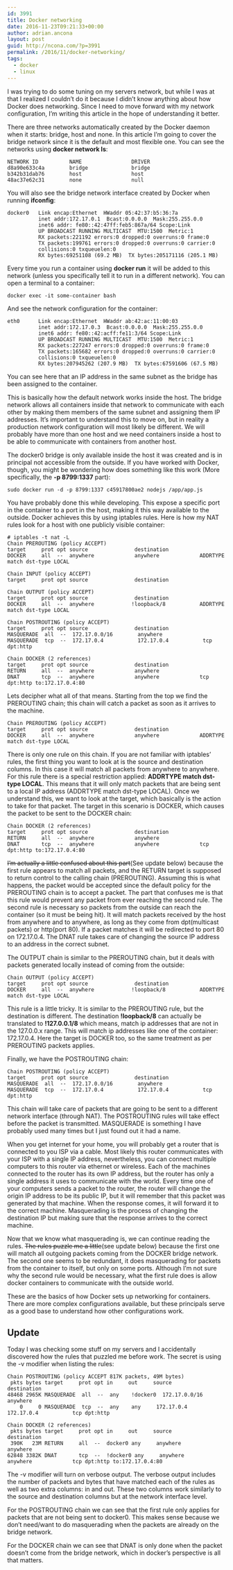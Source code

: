 ```yaml
---
id: 3991
title: Docker networking
date: 2016-11-23T09:21:33+00:00
author: adrian.ancona
layout: post
guid: http://ncona.com/?p=3991
permalink: /2016/11/docker-networking/
tags:
  - docker
  - linux
---
```

I was trying to do some tuning on my servers network, but while I was at that I realized I couldn&#8217;t do it because I didn&#8217;t know anything about how Docker does networking. Since I need to move forward with my network configuration, I&#8217;m writing this article in the hope of understanding it better.

There are three networks automatically created by the Docker daemon when it starts: bridge, host and none. In this article I&#8217;m going to cover the bridge network since it is the default and most flexible one. You can see the networks using **docker network ls**:

```
NETWORK ID          NAME                DRIVER
d8a90e633c4a        bridge              bridge
b342b31dab76        host                host
48ac37e62c31        none                null
```

You will also see the bridge network interface created by Docker when running **ifconfig**:

```
docker0   Link encap:Ethernet  HWaddr 05:42:37:b5:36:7a
          inet addr:172.17.0.1  Bcast:0.0.0.0  Mask:255.255.0.0
          inet6 addr: fe80::42:47ff:feb5:867a/64 Scope:Link
          UP BROADCAST RUNNING MULTICAST  MTU:1500  Metric:1
          RX packets:221192 errors:0 dropped:0 overruns:0 frame:0
          TX packets:199761 errors:0 dropped:0 overruns:0 carrier:0
          collisions:0 txqueuelen:0
          RX bytes:69251108 (69.2 MB)  TX bytes:205171116 (205.1 MB)
```

<!--more-->

Every time you run a container using **docker run** it will be added to this network (unless you specifically tell it to run in a different network). You can open a terminal to a container:

```
docker exec -it some-container bash
```

And see the network configuration for the container:

```
eth0      Link encap:Ethernet  HWaddr ab:42:ac:11:00:03
          inet addr:172.17.0.3  Bcast:0.0.0.0  Mask:255.255.0.0
          inet6 addr: fe80::42:acff:fe11:3/64 Scope:Link
          UP BROADCAST RUNNING MULTICAST  MTU:1500  Metric:1
          RX packets:227247 errors:0 dropped:0 overruns:0 frame:0
          TX packets:165682 errors:0 dropped:0 overruns:0 carrier:0
          collisions:0 txqueuelen:0
          RX bytes:207945262 (207.9 MB)  TX bytes:67591606 (67.5 MB)
```

You can see here that an IP address in the same subnet as the bridge has been assigned to the container.

This is basically how the default network works inside the host. The bridge network allows all containers inside that network to communicate with each other by making them members of the same subnet and assigning them IP addresses. It&#8217;s important to understand this to move on, but in reality a production network configuration will most likely be different. We will probably have more than one host and we need containers inside a host to be able to communicate with containers from another host.

The docker0 bridge is only available inside the host it was created and is in principal not accessible from the outside. If you have worked with Docker, though, you might be wondering how does something like this work (More specifically, the **-p 8799:1337** part):

```
sudo docker run -d -p 8799:1337 c45917800ae2 nodejs /app/app.js
```

You have probably done this while developing. This expose a specific port in the container to a port in the host, making it this way available to the outside. Docker achieves this by using iptables rules. Here is how my NAT rules look for a host with one publicly visible container:

```
# iptables -t nat -L
Chain PREROUTING (policy ACCEPT)
target     prot opt source               destination
DOCKER     all  --  anywhere             anywhere             ADDRTYPE match dst-type LOCAL

Chain INPUT (policy ACCEPT)
target     prot opt source               destination

Chain OUTPUT (policy ACCEPT)
target     prot opt source               destination
DOCKER     all  --  anywhere            !loopback/8           ADDRTYPE match dst-type LOCAL

Chain POSTROUTING (policy ACCEPT)
target     prot opt source               destination
MASQUERADE  all  --  172.17.0.0/16        anywhere
MASQUERADE  tcp  --  172.17.0.4           172.17.0.4           tcp dpt:http

Chain DOCKER (2 references)
target     prot opt source               destination
RETURN     all  --  anywhere             anywhere
DNAT       tcp  --  anywhere             anywhere             tcp dpt:http to:172.17.0.4:80
```

Lets decipher what all of that means. Starting from the top we find the PREROUTING chain; this chain will catch a packet as soon as it arrives to the machine.

```
Chain PREROUTING (policy ACCEPT)
target     prot opt source               destination
DOCKER     all  --  anywhere             anywhere             ADDRTYPE match dst-type LOCAL
```

There is only one rule on this chain. If you are not familiar with iptables&#8217; rules, the first thing you want to look at is the source and destination columns. In this case it will match all packets from anywhere to anywhere. For this rule there is a special restriction applied: **ADDRTYPE match dst-type LOCAL**. This means that it will only match packets that are being sent to a local IP address (ADDRTYPE match dst-type LOCAL). Once we understand this, we want to look at the target, which basically is the action to take for that packet. The target in this scenario is DOCKER, which causes the packet to be sent to the DOCKER chain:

```
Chain DOCKER (2 references)
target     prot opt source               destination
RETURN     all  --  anywhere             anywhere
DNAT       tcp  --  anywhere             anywhere             tcp dpt:http to:172.17.0.4:80
```

<del datetime="2016-11-27T09:52:38+00:00">I&#8217;m actually a little confused about this part</del>(See update below) because the first rule appears to match all packets, and the RETURN target is supposed to return control to the calling chain (PREROUTING). Assuming this is what happens, the packet would be accepted since the default policy for the PREROUTING chain is to accept a packet. The part that confuses me is that this rule would prevent any packet from ever reaching the second rule. The second rule is necessary so packets from the outside can reach the container (so it must be being hit). It will match packets received by the host from anywhere and to anywhere, as long as they come from dpt(multicast packets) or http(port 80). If a packet matches it will be redirected to port 80 on 172.17.0.4. The DNAT rule takes care of changing the source IP address to an address in the correct subnet.

The OUTPUT chain is similar to the PREROUTING chain, but it deals with packets generated locally instead of coming from the outside:

```
Chain OUTPUT (policy ACCEPT)
target     prot opt source               destination
DOCKER     all  --  anywhere            !loopback/8           ADDRTYPE match dst-type LOCAL
```

This rule is a little tricky. It is similar to the PREROUTING rule, but the destination is different. The destination **!loopback/8** can actually be translated to **!127.0.0.1/8** which means, match ip addresses that are not in the 127.0.0.x range. This will match ip addresses like one of the container: 172.17.0.4. Here the target is DOCKER too, so the same treatment as per PREROUTING packets applies.

Finally, we have the POSTROUTING chain:

```
Chain POSTROUTING (policy ACCEPT)
target     prot opt source               destination
MASQUERADE  all  --  172.17.0.0/16        anywhere
MASQUERADE  tcp  --  172.17.0.4           172.17.0.4           tcp dpt:http
```

This chain will take care of packets that are going to be sent to a different network interface (through NAT). The POSTROUTING rules will take effect before the packet is transmitted. MASQUERADE is something I have probably used many times but I just found out it had a name.

When you get internet for your home, you will probably get a router that is connected to you ISP via a cable. Most likely this router communicates with your ISP with a single IP address, nevertheless, you can connect multiple computers to this router via ethernet or wireless. Each of the machines connected to the router has its own IP address, but the router has only a single address it uses to communicate with the world. Every time one of your computers sends a packet to the router, the router will change the origin IP address to be its public IP, but it will remember that this packet was generated by that machine. When the response comes, it will forward it to the correct machine. Masquerading is the process of changing the destination IP but making sure that the response arrives to the correct machine.

Now that we know what masquerading is, we can continue reading the rules. <del datetime="2016-11-27T09:52:38+00:00">The rules puzzle me a little</del>(see update below) because the first one will match all outgoing packets coming from the DOCKER bridge network. The second one seems to be redundant, it does masquerading for packets from the container to itself, but only on some ports. Although I&#8217;m not sure why the second rule would be necessary, what the first rule does is allow docker containers to communicate with the outside world.

These are the basics of how Docker sets up networking for containers. There are more complex configurations available, but these principals serve as a good base to understand how other configurations work.

## Update

Today I was checking some stuff on my servers and I accidentally discovered how the rules that puzzled me before work. The secret is using the -v modifier when listing the rules:

```
Chain POSTROUTING (policy ACCEPT 817K packets, 49M bytes)
 pkts bytes target     prot opt in     out     source               destination
48468 2965K MASQUERADE  all  --  any    !docker0  172.17.0.0/16        anywhere
    0     0 MASQUERADE  tcp  --  any    any     172.17.0.4           172.17.0.4           tcp dpt:http

Chain DOCKER (2 references)
 pkts bytes target     prot opt in     out     source               destination
 390K   23M RETURN     all  --  docker0 any     anywhere             anywhere
62848 3382K DNAT       tcp  --  !docker0 any     anywhere             anywhere             tcp dpt:http to:172.17.0.4:80
```

The -v modifier will turn on verbose output. The verbose output includes the number of packets and bytes that have matched each of the rules as well as two extra columns: in and out. These two columns work similarly to the source and destination columns but at the network interface level.

For the POSTROUTING chain we can see that the first rule only applies for packets that are not being sent to docker0. This makes sense because we don&#8217;t need/want to do masquerading when the packets are already on the bridge network.

For the DOCKER chain we can see that DNAT is only done when the packet doesn&#8217;t come from the bridge network, which in docker&#8217;s perspective is all that matters.
